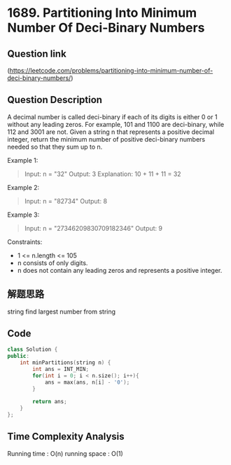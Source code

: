 # 1689. Partitioning Into Minimum Number Of Deci-Binary Numbers

## Question link
(https://leetcode.com/problems/partitioning-into-minimum-number-of-deci-binary-numbers/)

## Question Description
A decimal number is called deci-binary if each of its digits is either 0 or 1 without any leading zeros. For example, 101 and 1100 are deci-binary, while 112 and 3001 are not.
Given a string n that represents a positive decimal integer, return the minimum number of positive deci-binary numbers needed so that they sum up to n.

Example 1:

> Input: n = "32"
> Output: 3
> Explanation: 10 + 11 + 11 = 32

Example 2:

> Input: n = "82734"
> Output: 8

Example 3:

> Input: n = "27346209830709182346"
> Output: 9

Constraints:
- 1 <= n.length <= 105
- n consists of only digits.
- n does not contain any leading zeros and represents a positive integer.

## 解题思路
string
find largest number from string

## Code
```c++
class Solution {
public:
    int minPartitions(string n) {
        int ans = INT_MIN;
        for(int i = 0; i < n.size(); i++){
            ans = max(ans, n[i] - '0');
        }
        
        return ans;
    }
};
```

## Time Complexity Analysis
Running time  : O(n)
running space : O(1)
